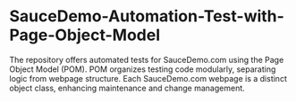 # SauceDemo-Automation-Test-with-Page-Object-Model
The repository offers automated tests for SauceDemo.com using the Page Object Model (POM). POM organizes testing code modularly, separating logic from webpage structure. Each SauceDemo.com webpage is a distinct object class, enhancing maintenance and change management.
